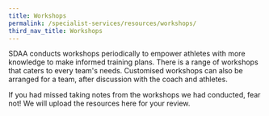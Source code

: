 ```yaml
---
title: Workshops
permalink: /specialist-services/resources/workshops/
third_nav_title: Workshops
---
```

SDAA conducts workshops periodically to empower athletes with more knowledge to make informed training plans.  There is a range of workshops that caters to every team's needs. Customised workshops can also be arranged for a team, after discussion with the coach and athletes.   

If you had missed taking notes from the workshops we had conducted, fear not! We will upload the resources here for your review.
